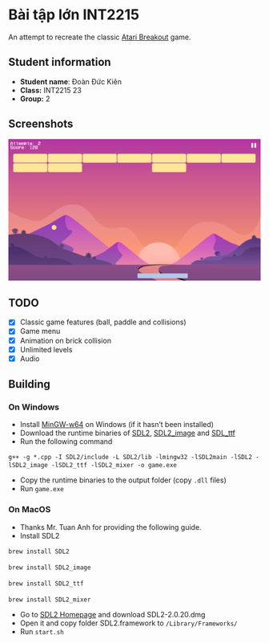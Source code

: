 # Bài tập lớn INT2215

An attempt to recreate the classic [Atari Breakout](https://en.wikipedia.org/wiki/Breakout_(video_game)) game.

## Student information

- **Student name**: Đoàn Đức Kiên
- **Class:** INT2215 23
- **Group:** 2

## Screenshots

![Screenshot](screenshot.png)

## TODO

- [x]  Classic game features (ball, paddle and collisions)
- [x]  Game menu
- [x]  Animation on brick collision
- [x]  Unlimited levels
- [x]  Audio

## Building

### On Windows

- Install [MinGW-w64](https://www.mingw-w64.org/) on Windows (if it hasn’t been installed)
- Download the runtime binaries of [SDL2](https://www.libsdl.org/download-2.0.php), [SDL2_image](https://www.libsdl.org/projects/SDL_image) and [SDL_ttf](https://github.com/libsdl-org/SDL_ttf/releases/)
- Run the following command

```
g++ -g *.cpp -I SDL2/include -L SDL2/lib -lmingw32 -lSDL2main -lSDL2 -lSDL2_image -lSDL2_ttf -lSDL2_mixer -o game.exe
```

- Copy the runtime binaries to the output folder (copy `.dll` files)
- Run `game.exe`

### On MacOS

- Thanks Mr. Tuan Anh for providing the following guide.
- Install SDL2

```
brew install SDL2

brew install SDL2_image

brew install SDL2_ttf

brew install SDL2_mixer
```

- Go to [SDL2 Homepage](https://www.libsdl.org/download-2.0.php) and download SDL2-2.0.20.dmg
- Open it and copy folder SDL2.framework to `/Library/Frameworks/`
- Run `start.sh`
